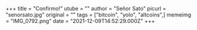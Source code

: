 +++
title = "Confirmo!"
utube = ""
author = "Señor Sato"
picurl = "senorsato.jpg"
original = ""
tags = ["bitcoin", "yolo", "altcoins",]
memeimg = "IMG_0792.png"
date = "2021-12-09T14:52:29.000Z"
+++